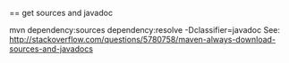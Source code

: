 == get sources and javadoc

mvn dependency:sources dependency:resolve -Dclassifier=javadoc
See: http://stackoverflow.com/questions/5780758/maven-always-download-sources-and-javadocs




